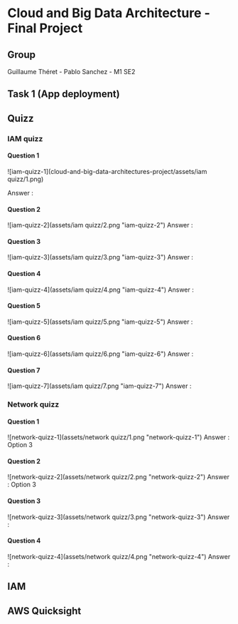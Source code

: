 # Cloud and Big Data Architecture - Final Project 

## Group

Guillaume Théret - Pablo Sanchez - M1 SE2

## Task 1 (App deployment)


## Quizz

### IAM quizz 

#### Question 1 

![iam-quizz-1](cloud-and-big-data-architectures-project/assets/iam quizz/1.png)

Answer : 

#### Question 2
![iam-quizz-2](assets/iam quizz/2.png "iam-quizz-2")
Answer : 
#### Question 3
![iam-quizz-3](assets/iam quizz/3.png "iam-quizz-3")
Answer : 
#### Question 4
![iam-quizz-4](assets/iam quizz/4.png "iam-quizz-4")
Answer : 
#### Question 5
![iam-quizz-5](assets/iam quizz/5.png "iam-quizz-5")
Answer : 
#### Question 6
![iam-quizz-6](assets/iam quizz/6.png "iam-quizz-6")
Answer : 
#### Question 7
![iam-quizz-7](assets/iam quizz/7.png "iam-quizz-7")
Answer : 
### Network quizz 

#### Question 1 
![network-quizz-1](assets/network quizz/1.png "network-quizz-1")
Answer : Option 3 
#### Question 2
![network-quizz-2](assets/network quizz/2.png "network-quizz-2")
Answer : Option 3 
#### Question 3
![network-quizz-3](assets/network quizz/3.png "network-quizz-3")
Answer : 
#### Question 4
![network-quizz-4](assets/network quizz/4.png "network-quizz-4")
Answer : 
## IAM

## AWS Quicksight

